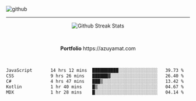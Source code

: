 ![github](https://media.discordapp.net/attachments/881363147364118528/1142610121697021952/background.png?width=1000&height=300)<br>
___
<p align="center">
  <img alt="Github Streak Stats" src="https://streak-stats.demolab.com?user=Azuyamat&theme=transparent&hide_border=true"/>
</p><br>
<p align="center">
      <strong>Portfolio</strong> https://azuyamat.com
</p><br>

<!--START_SECTION:waka-->

```txt
JavaScript       14 hrs 12 mins  ██████████░░░░░░░░░░░░░░░   39.73 %
CSS              9 hrs 26 mins   ██████▓░░░░░░░░░░░░░░░░░░   26.40 %
C#               4 hrs 47 mins   ███▒░░░░░░░░░░░░░░░░░░░░░   13.42 %
Kotlin           1 hr 40 mins    █▒░░░░░░░░░░░░░░░░░░░░░░░   04.67 %
MDX              1 hr 28 mins    █░░░░░░░░░░░░░░░░░░░░░░░░   04.14 %
```

<!--END_SECTION:waka-->
